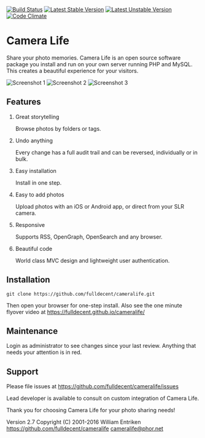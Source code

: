 [![Build Status](https://travis-ci.org/fulldecent/cameralife.png?branch=master)](https://travis-ci.org/fulldecent/cameralife) 
[![Latest Stable Version](https://poser.pugx.org/fulldecent/cameralife/v/stable.svg)](https://packagist.org/packages/fulldecent/cameralife)
[![Latest Unstable Version](https://poser.pugx.org/fulldecent/cameralife/v/unstable.svg)](https://packagist.org/packages/fulldecent/cameralife)
[![Code Climate](https://codeclimate.com/github/fulldecent/cameralife/badges/gpa.svg)](https://codeclimate.com/github/fulldecent/cameralife)

Camera Life
===========

Share your photo memories. Camera Life is an open source software package 
you install and run on your own server running PHP and MySQL. This creates 
a beautiful experience for your visitors.

![Screenshot 1](https://fulldecent.github.io/cameralife/splashAssets/screenshot1.png)
![Screenshot 2](https://fulldecent.github.io/cameralife/splashAssets/screenshot2.png)
![Screenshot 3](https://fulldecent.github.io/cameralife/splashAssets/screenshot3.png)

Features
--------
1. Great storytelling

   Browse photos by folders or tags.

2. Undo anything

   Every change has a full audit trail and can be reversed, individually or in bulk.

3. Easy installation

   Install in one step.

4. Easy to add photos

   Upload photos with an iOS or Android app, or direct from your SLR camera.

5. Responsive

   Supports RSS, OpenGraph, OpenSearch and any browser.

6. Beautiful code

   World class MVC design and lightweight user authentication.


Installation
------------

    git clone https://github.com/fulldecent/cameralife.git
    
Then open your browser for one-step install. Also see the one minute flyover
video at https://fulldecent.github.io/cameralife/


Maintenance
-----------

Login as administrator to see changes since your last review. 
Anything that needs your attention is in red.


Support
-------

Please file issues at https://github.com/fulldecent/cameralife/issues

Lead developer is available to consult on custom integration of Camera Life.

Thank you for choosing Camera Life for your photo sharing needs!

Version 2.7
Copyright (C) 2001-2016 William Entriken
https://github.com/fulldecent/cameralife
cameralife@phor.net
